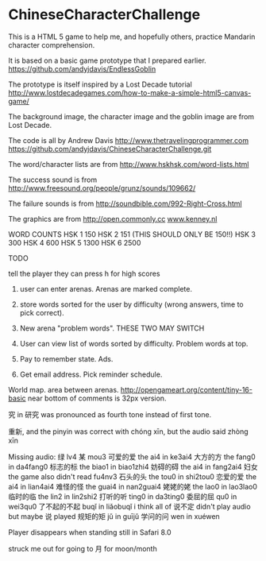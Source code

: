ChineseCharacterChallenge
=========================

This is a HTML 5 game to help me, and hopefully others, practice Mandarin character comprehension.

It is based on a basic game prototype that I prepared earlier. https://github.com/andyjdavis/EndlessGoblin

The prototype is itself inspired by a Lost Decade tutorial http://www.lostdecadegames.com/how-to-make-a-simple-html5-canvas-game/

The background image, the character image and the goblin image are from Lost Decade.

The code is all by Andrew Davis http://www.thetravelingprogrammer.com https://github.com/andyjdavis/ChineseCharacterChallenge.git

The word/character lists are from http://www.hskhsk.com/word-lists.html

The success sound is from http://www.freesound.org/people/grunz/sounds/109662/

The failure sounds is from http://soundbible.com/992-Right-Cross.html

The graphics are from http://open.commonly.cc  www.kenney.nl

WORD COUNTS
HSK 1 150
HSK 2 151 (THIS SHOULD ONLY BE 150!!)
HSK 3 300
HSK 4 600
HSK 5 1300
HSK 6 2500


TODO

tell the player they can press h for high scores

1) user can enter arenas. Arenas are marked complete.

2) store words sorted for the user by difficulty (wrong answers, time to pick correct).

3) New arena "problem words".
THESE TWO MAY SWITCH
4) User can view list of words sorted by difficulty. Problem words at top.

5) Pay to remember state. Ads.

6) Get email address. Pick reminder schedule.




World map. area between arenas.
http://opengameart.org/content/tiny-16-basic
near bottom of comments is 32px version.

究 in 研究 was pronounced as fourth tone instead of first tone.

重新, and the pinyin was correct with chóng xīn, but the audio said zhòng xīn

Missing audio:
绿 lv4
某 mou3
可爱的爱 the ai4 in ke3ai4
大方的方 the fang0 in da4fang0
标志的标 the biao1 in biao1zhi4
妨碍的碍 the ai4 in fang2ai4
妇女 the game also didn't read fu4nv3
石头的头 the tou0 in shi2tou0
恋爱的爱 the ai4 in lian4ai4
难怪的怪 the guai4 in nan2guai4
姥姥的姥 the lao0 in lao3lao0
临时的临 the lin2 in lin2shi2
打听的听 ting0 in da3ting0
委屈的屈 qu0 in wei3qu0
了不起的不起 buqǐ in liǎobuqǐ
i think all of 说不定 didn't play audio but maybe 说 played
规矩的矩 jǔ in guījǔ
学问的问 wen in xuéwen

Player disappears when standing still in Safari 8.0

struck me out for going to 月 for moon/month
